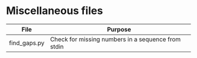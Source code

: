 # Miscellaneous files

| File | Purpose |
| --- | --- |
| find_gaps.py | Check for missing numbers in a sequence from stdin |

